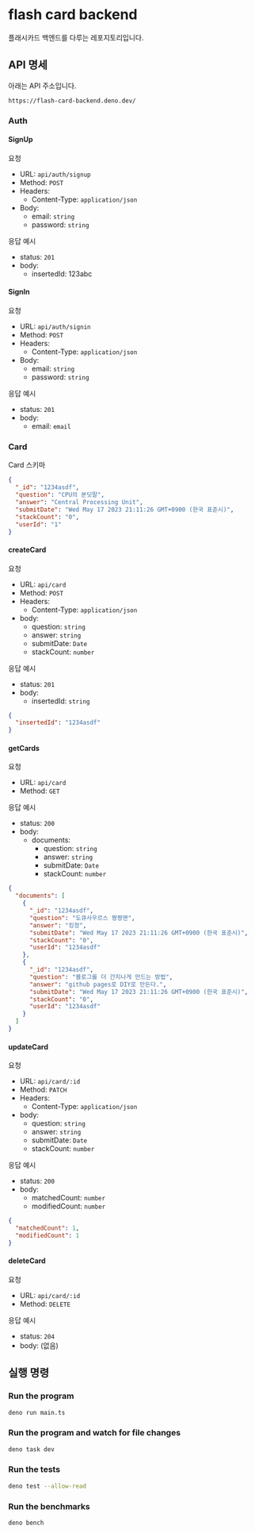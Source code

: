 # flash card backend

플래시카드 백엔드를 다루는 레포지토리입니다.

## API 명세

아래는 API 주소입니다.

```
https://flash-card-backend.deno.dev/
```

### Auth

#### SignUp

요청

- URL: `api/auth/signup`
- Method: `POST`
- Headers:
  - Content-Type: `application/json`
- Body:
  - email: `string`
  - password: `string`

응답 예시

- status: `201`
- body:
  - insertedId: 123abc

#### SignIn

요청

- URL: `api/auth/signin`
- Method: `POST`
- Headers:
  - Content-Type: `application/json`
- Body:
  - email: `string`
  - password: `string`

응답 예시

- status: `201`
- body:
  - email: `email`

<!-- TODO: access_token으로 변환하기 -->

### Card

Card 스키마

```json
{
  "_id": "1234asdf",
  "question": "CPU의 본딧말",
  "answer": "Central Processing Unit",
  "submitDate": "Wed May 17 2023 21:11:26 GMT+0900 (한국 표준시)",
  "stackCount": "0",
  "userId": "1"
}
```

#### createCard

요청

- URL: `api/card`
- Method: `POST`
- Headers:
  - Content-Type: `application/json`
- body:
  - question: `string`
  - answer: `string`
  - submitDate: `Date`
  - stackCount: `number`

응답 예시

- status: `201`
- body:
  - insertedId: `string`

```json
{
  "insertedId": "1234asdf"
}
```

#### getCards

요청

- URL: `api/card`
- Method: `GET`

응답 예시

- status: `200`
- body:
  - documents:
    - question: `string`
    - answer: `string`
    - submitDate: `Date`
    - stackCount: `number`

```json
{
  "documents": [
    {
      "_id": "1234asdf",
      "question": "도큐사우르스 짱짱맨",
      "answer": "킹정",
      "submitDate": "Wed May 17 2023 21:11:26 GMT+0900 (한국 표준시)",
      "stackCount": "0",
      "userId": "1234asdf"
    },
    {
      "_id": "1234asdf",
      "question": "블로그를 더 간지나게 만드는 방법",
      "answer": "github pages로 DIY로 만든다.",
      "submitDate": "Wed May 17 2023 21:11:26 GMT+0900 (한국 표준시)",
      "stackCount": "0",
      "userId": "1234asdf"
    }
  ]
}
```

#### updateCard

요청

- URL: `api/card/:id`
- Method: `PATCH`
- Headers:
  - Content-Type: `application/json`
- body:
  - question: `string`
  - answer: `string`
  - submitDate: `Date`
  - stackCount: `number`

응답 예시

- status: `200`
- body:
  - matchedCount: `number`
  - modifiedCount: `number`

```json
{
  "matchedCount": 1,
  "modifiedCount": 1
}
```

#### deleteCard

요청

- URL: `api/card/:id`
- Method: `DELETE`

응답 예시

- status: `204`
- body: (없음)

## 실행 명령

### Run the program

```sh
deno run main.ts
```

### Run the program and watch for file changes

```sh
deno task dev
```

### Run the tests

```sh
deno test --allow-read
```

### Run the benchmarks

```sh
deno bench
```

